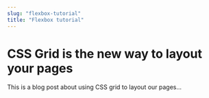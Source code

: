 ```yaml
---
slug: "flexbox-tutorial"
title: "Flexbox tutorial"
---
```


# CSS Grid is the new way to layout your pages

This is a blog post about using CSS grid to layout our pages...